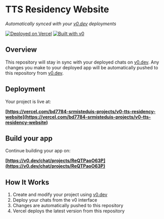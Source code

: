 # TTS Residency Website

*Automatically synced with your [v0.dev](https://v0.dev) deployments*

[![Deployed on Vercel](https://img.shields.io/badge/Deployed%20on-Vercel-black?style=for-the-badge&logo=vercel)](https://vercel.com/bd7784-srmisteduis-projects/v0-tts-residency-website)
[![Built with v0](https://img.shields.io/badge/Built%20with-v0.dev-black?style=for-the-badge)](https://v0.dev/chat/projects/ReQTPaoO63P)

## Overview

This repository will stay in sync with your deployed chats on [v0.dev](https://v0.dev).
Any changes you make to your deployed app will be automatically pushed to this repository from [v0.dev](https://v0.dev).

## Deployment

Your project is live at:

**[https://vercel.com/bd7784-srmisteduis-projects/v0-tts-residency-website](https://vercel.com/bd7784-srmisteduis-projects/v0-tts-residency-website)**

## Build your app

Continue building your app on:

**[https://v0.dev/chat/projects/ReQTPaoO63P](https://v0.dev/chat/projects/ReQTPaoO63P)**

## How It Works

1. Create and modify your project using [v0.dev](https://v0.dev)
2. Deploy your chats from the v0 interface
3. Changes are automatically pushed to this repository
4. Vercel deploys the latest version from this repository